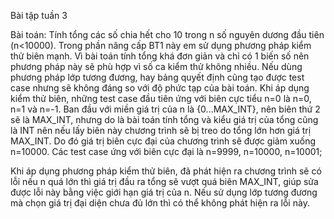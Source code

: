 Bài tập tuần 3

Bài toán: Tính tổng các số chia hết cho 10 trong n số nguyên dương đầu tiên (n<10000).
Trong phần nâng cấp BT1 này em sử dụng phương pháp kiểm thử biên mạnh. Vì bài toán tính tổng khá đơn giản và chỉ có 1 biến số nên phương pháp này sẽ phù hợp vì số ca kiểm thử không nhiều. Nếu dùng phương pháp lớp tương đương, hay bảng quyết định cũng tạo được test case nhưng sẽ không đáng so với độ phức tạp của bài toán. Khi áp dụng kiểm thử biên, những test case đầu tiên ứng với biên cực tiểu n=0 là n=0, n=1 và n=-1. Ban đầu với miền giá trị của n là {0...MAX_INT}, nên biên thứ 2 sẽ là MAX_INT, nhưng do là bài toán tính tổng và kiểu giá trị của tổng cũng là INT nên nếu lấy biên này chương trình sẽ bị treo do tổng lớn hơn giá trị MAX_INT. Do đó giá trị biên cực đại của chương trình sẽ được giảm xuống n=10000. Các test case ứng với biên cực đại là n=9999, n=10000, n=10001;

Khi áp dụng phương pháp kiểm thử biên, đã phát hiện ra chương trình sẽ có lỗi nếu n quá lớn thì giá trị đầu ra tổng sẽ vượt quá biên MAX_INT, giúp sửa được lỗi này bằng việc giới hạn giá trị của n. Nếu sử dụng lớp tương đương mà chọn giá trị đại diện chưa đủ lớn thì có thể không phát hiện ra lỗi này.
